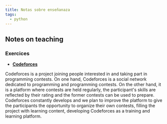 ```yaml
---
title: Notas sobre enseñanaza
tags:
  - python
---
```


## Notes on teaching

### Exercices

- [**Codeforces**](http://codeforces.com/)

Codeforces is a project joining people interested in and taking part in programming contests. On one
hand, Codeforces is a social network dedicated to programming and programming contests. On the other
hand, it is a platform where contests are held regularly, the participant's skills are reflected by
their rating and the former contests can be used to prepare. Codeforces constantly develops and we
plan to improve the platform to give the participants the opportunity to organize their own
contests, filling the project with learning content, developing Codeforces as a training and
learning platform.

    
